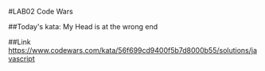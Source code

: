 #LAB02 Code Wars

##Today's kata:
My Head is at the wrong end

##Link
https://www.codewars.com/kata/56f699cd9400f5b7d8000b55/solutions/javascript